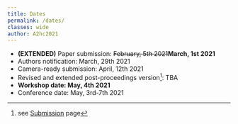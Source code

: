 ```yaml
---
title: Dates
permalink: /dates/
classes: wide
author: A2hc2021
---
```


 * **(EXTENDED)** Paper submission: ~~February, 5th 2021~~**March, 1st 2021**
 * Authors notification: March, 29th 2021
 * Camera-ready submission: April, 12th 2021
 * Revised and extended post-proceedings version[^1]: TBA
 * **Workshop date: May, 4th 2021**
 * Conference date: May, 3rd-7th 2021
 
[^1]: see [Submission](/sub/) page
